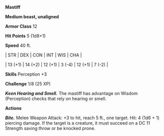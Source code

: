 **Mastiff**

**Medium beast, unaligned**

**Armor Class** 12

**Hit Points** 5 (1d8+1)

**Speed** 40 ft.

|   STR   |   DEX   |   CON   |   INT   |   WIS   |   CHA   |
  
| 13 (+1) | 14 (+2) | 12 (+1) | 3 (-4) | 12 (+1) | 7 (-2) |

**Skills** Perception +3

**Challenge** 1/8 (25 XP)

***Keen Hearing and Smell.*** The mastiff has advantage on Wisdom (Perception) checks that rely on hearing or smell.

**Actions**

***Bite.*** Melee Weapon Attack: +3 to hit, reach 5 ft., one target. Hit: 4 (1d6 + 1) piercing damage. If the target is a creature, it must succeed on a DC 11 Strength saving throw or be knocked prone.

